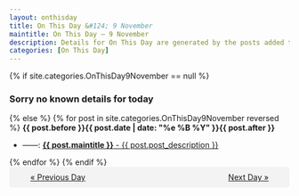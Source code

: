 ```yaml
---
layout: onthisday
title: On This Day &#124; 9 November
maintitle: On This Day — 9 November
description: Details for On This Day are generated by the posts added to the website so the content is subject to changes/updates over time.
categories: [On This Day]
---
```


{% if site.categories.OnThisDay9November == null %}
<h3>Sorry no known details for today</h3>
{% else %}
{% for post in site.categories.OnThisDay9November reversed %}
<strong>{{ post.before }}{{ post.date | date: "%e %B %Y" }}{{ post.after }}</strong>
<ul>
<li> ——: <a class="{{ post.class }}" href="{{ post.url }}"><strong>{{ post.maintitle }}</strong> - {{ post.post_description }}</a></li>
</ul>
{% endfor %}
{% endif %}
<br />
<div style="background-color: #f3f3f3; padding: 10px; border-radius: 5px; text-align: center; display: flex; justify-content: space-evenly;">
<a href="/onthisday/11/11-08">« Previous Day</a>
<span style="visibility:hidden;">[ Visit Leap Year February 29 ]</span>
<a href="/onthisday/11/11-10">Next Day »</a>
</div>
